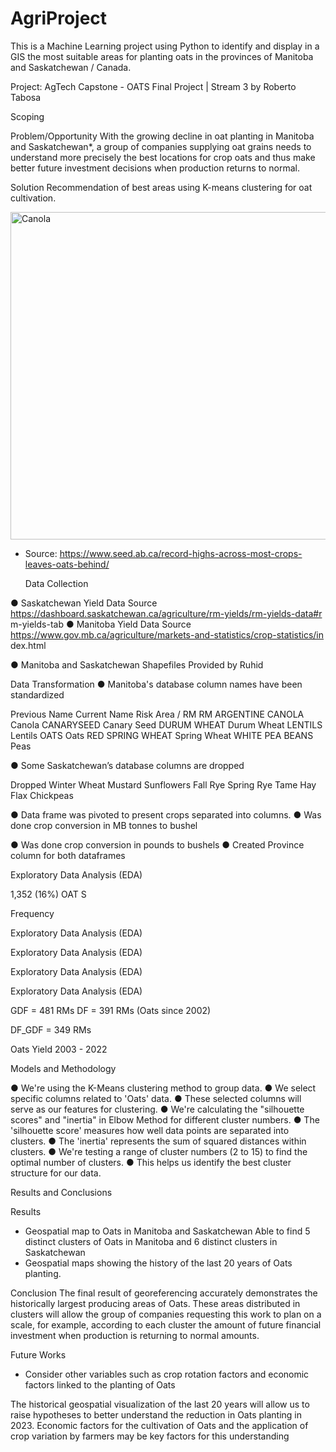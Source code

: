 # AgriProject
This is a Machine Learning project using Python to identify and display in a GIS the most suitable areas for planting oats in the provinces of Manitoba and Saskatchewan / Canada.

Project: AgTech Capstone - OATS
Final Project | Stream 3 by Roberto Tabosa

Scoping

Problem/Opportunity
With the growing decline in oat planting in Manitoba and Saskatchewan*, 
a group of companies supplying oat grains needs to understand more 
precisely the best locations for crop oats and thus make better future investment decisions when production returns to normal.

Solution
Recommendation of best areas using K-means clustering for 
oat cultivation.

<img width="524" alt="Canola" src="https://github.com/RobertoTabosa/AgriProject/assets/84072431/2669b50a-61ec-444c-a089-8ff6beb64432">

* Source: https://www.seed.ab.ca/record-highs-across-most-crops-leaves-oats-behind/

     Data Collection

● Saskatchewan Yield Data Source
https://dashboard.saskatchewan.ca/agriculture/rm-yields/rm-yields-data#r
m-yields-tab
● Manitoba Yield Data Source
https://www.gov.mb.ca/agriculture/markets-and-statistics/crop-statistics/in
dex.html

● Manitoba and Saskatchewan Shapefiles
Provided by Ruhid

Data Transformation
● Manitoba's database column names have been
standardized

Previous Name Current Name
Risk Area / RM RM
ARGENTINE CANOLA Canola
CANARYSEED Canary Seed
DURUM WHEAT Durum Wheat
LENTILS Lentils
OATS Oats
RED SPRING WHEAT Spring Wheat
WHITE PEA BEANS Peas

● Some Saskatchewan’s database columns are
dropped

Dropped
Winter Wheat
Mustard
Sunflowers
Fall Rye
Spring Rye
Tame Hay
Flax
Chickpeas

● Data frame was pivoted to present crops
separated into columns.
● Was done crop conversion in MB tonnes to bushel

● Was done crop conversion in pounds to bushels
● Created Province column for both dataframes

Exploratory Data Analysis (EDA)

1,352
(16%)
OAT
S

Frequency

Exploratory Data Analysis (EDA)

Exploratory Data Analysis (EDA)

Exploratory Data Analysis (EDA)

Exploratory Data Analysis (EDA)

GDF = 481 RMs DF = 391 RMs (Oats since 2002)

DF_GDF = 349 RMs

Oats Yield 2003 - 2022

Models and Methodology

● We're using the K-Means clustering method to group data.
● We select specific columns related to 'Oats' data.
● These selected columns will serve as our features for clustering.
● We're calculating the "silhouette scores" and "inertia" in Elbow Method for different
cluster numbers.
● The 'silhouette score' measures how well data points are separated into clusters.
● The 'inertia' represents the sum of squared distances within clusters.
● We're testing a range of cluster numbers (2 to 15) to find the optimal number of
clusters.
● This helps us identify the best cluster structure for our data.

Results and Conclusions

Results
- Geospatial map to Oats in Manitoba and Saskatchewan
Able to find 5 distinct clusters of Oats in Manitoba and 6 distinct
clusters in Saskatchewan
- Geospatial maps showing the history of the last 20 years of Oats
planting.

Conclusion
The final result of georeferencing accurately demonstrates the historically largest
producing areas of Oats. These areas distributed in clusters will allow the group of
companies requesting this work to plan on a scale, for example, according to each cluster
the amount of future financial investment when production is returning to normal amounts.

Future Works

- Consider other variables such as crop rotation factors and economic factors linked to the
planting of Oats

The historical geospatial visualization of the last 20 years will allow us to raise
hypotheses to better understand the reduction in Oats planting in 2023. Economic
factors for the cultivation of Oats and the application of crop variation by farmers may
be key factors for this understanding
